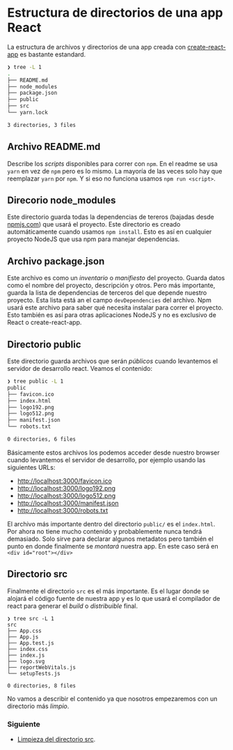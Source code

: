 # Estructura de directorios de una app React

La estructura de archivos y directorios de una app creada con
[create-react-app](https://create-react-app.dev/) es bastante estandard.

```bash
❯ tree -L 1
.
├── README.md
├── node_modules
├── package.json
├── public
├── src
└── yarn.lock

3 directories, 3 files
```

## Archivo README.md

Describe los _scripts_ disponibles para correr con `npm`. En el readme se usa
`yarn` en vez de `npm` pero es lo mismo. La mayoría de las veces solo hay que
reemplazar `yarn` por `npm`. Y si eso no funciona usamos `npm run <script>`.

## Direcorio node_modules

Este directorio guarda todas la dependencias de tereros (bajadas desde
[npmjs.com](https://www.npmjs.com/)) que usará el proyecto. Este directorio es
creado automáticamente cuando usamos `npm install`. Esto es así en cualquier
proyecto NodeJS que usa npm para manejar dependencias.

## Archivo package.json

Este archivo es como un _inventario_ o _manifiesto_ del proyecto. Guarda datos
como el nombre del proyecto, descripción y otros. Pero más importante, guarda la
lista de dependencias de terceros del que depende nuestro proyecto. Esta lista
está an el campo `devDependencies` del archivo. Npm usará este archivo para
saber qué necesita instalar para correr el proyecto. Esto también es así para
otras aplicaciones NodeJS y no es exclusivo de React o create-react-app.

## Directorio public

Este directorio guarda archivos que serán _públicos_ cuando levantemos el
servidor de desarrollo react. Veamos el contenido:

```bash
❯ tree public -L 1
public
├── favicon.ico
├── index.html
├── logo192.png
├── logo512.png
├── manifest.json
└── robots.txt

0 directories, 6 files
```

Básicamente estos archivos los podemos acceder desde nuestro browser cuando
levantemos el servidor de desarrollo, por ejemplo usando las siguientes URLs:

- [http://localhost:3000/favicon.ico](http://localhost:3000/favicon.ico)
- [http://localhost:3000/logo192.png](http://localhost:3000/logo192.png)
- [http://localhost:3000/logo512.png](http://localhost:3000/logo512.png)
- [http://localhost:3000/manifest.json](http://localhost:3000/manifest.json)
- [http://localhost:3000/robots.txt](http://localhost:3000/robots.txt)

El archivo más importante dentro del directorio `public/` es el `index.html`.
Por ahora no tiene mucho contenido y probablemente nunca tendrá demasiado. Solo
sirve para declarar algunos metadatos pero también el punto en donde finalmente
se _montará_ nuestra app. En este caso será en `<div id="root"></div>`

## Directorio src

Finalmente el directorio `src` es el más importante. Es el lugar donde se
alojará el código fuente de nuestra app y es lo que usará el compilador de react
para generar el _build_ o _distribuible_ final.

```
❯ tree src -L 1
src
├── App.css
├── App.js
├── App.test.js
├── index.css
├── index.js
├── logo.svg
├── reportWebVitals.js
└── setupTests.js

0 directories, 8 files
```

No vamos a describir el contenido ya que nosotros empezaremos con un directorio
más _limpio_.

### Siguiente

- [Limpieza del directorio src](02.limpieza-del-directorio-src.md).
